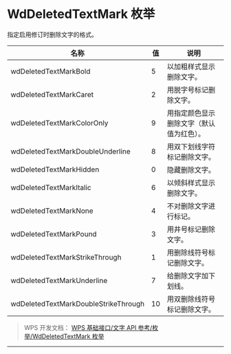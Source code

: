 # WdDeletedTextMark 枚举

指定启用修订时删除文字的格式。

| 名称                                 | 值  | 说明                                     |
|--------------------------------------|-----|------------------------------------------|
| wdDeletedTextMarkBold                | 5   | 以加粗样式显示删除文字。                 |
| wdDeletedTextMarkCaret               | 2   | 用脱字号标记删除文字。                   |
| wdDeletedTextMarkColorOnly           | 9   | 用指定颜色显示删除文字（默认值为红色）。 |
| wdDeletedTextMarkDoubleUnderline     | 8   | 用双下划线字符标记删除文字。             |
| wdDeletedTextMarkHidden              | 0   | 隐藏删除文字。                           |
| wdDeletedTextMarkItalic              | 6   | 以倾斜样式显示删除文字。                 |
| wdDeletedTextMarkNone                | 4   | 不对删除文字进行标记。                   |
| wdDeletedTextMarkPound               | 3   | 用井号标记删除文字。                     |
| wdDeletedTextMarkStrikeThrough       | 1   | 用删除线符号标记删除文字。               |
| wdDeletedTextMarkUnderline           | 7   | 给删除文字加下划线。                     |
| wdDeletedTextMarkDoubleStrikeThrough | 10  | 用双删除线符号标记删除文字。             |

> WPS 开发文档： [WPS 基础接口/文字 API 参考/枚举/WdDeletedTextMark 枚举](https://qn.cache.wpscdn.cn/encs/doc/office_v19/topics/WPS%20%E5%9F%BA%E7%A1%80%E6%8E%A5%E5%8F%A3/%E6%96%87%E5%AD%97%20API%20%E5%8F%82%E8%80%83/%E6%9E%9A%E4%B8%BE/WdDeletedTextMark%20%E6%9E%9A%E4%B8%BE.html)

------------------------------------------------------------------------
